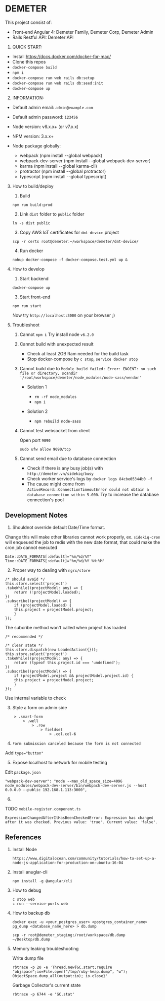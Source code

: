 # DEMETER

This project consist of: 

* Front-end Angular 4: Demeter Family, Demeter Corp, Demeter Admin
* Rails Restful API: Demeter API

1. QUICK START:

* Install https://docs.docker.com/docker-for-mac/
* Clone this repos
* `docker-compose build`
* `npm i`
* `docker-compose run web rails db:setup`
* `docker-compose run web rails db:seed:init`
* `docker-compose up`

2. INFORMATION:

* Default admin email: `admin@example.com`
* Default admin password: `123456`
* Node version: v6.x.x+ (or v7.x.x)
* NPM version: 3.x.x+
* Node package globally:

    - webpack (npm install --global webpack)
    - webpack-dev-server (npm install --global webpack-dev-server)
    - karma (npm install --global karma-cli)
    - protractor (npm install --global protractor)
    - typescript (npm install --global typescript)

3. How to build/deploy

    1. Build
    ```
    npm run build:prod
    ```
    2. Link `dist` folder to `public` folder
    ```
    ln -s dist public
    ```
    3. Copy AWS IoT certificates for `dmt-device` project
    ```
    scp -r certs root@demeter:~/workspace/demeter/dmt-device/
    ```
    4. Run docker
    ```
    nohup docker-compose -f docker-compose.test.yml up &
    ```

4. How to develop

    1. Start backend
    ```
    docker-compose up
    ```
    3. Start front-end
    ```
    npm run start
    ```

    Now try `http://localhost:3000` on your browser ;)

5. Troubleshoot

    1. Cannot `npm i`
    Try install node `v6.2.0`

    2. Cannot build with unexpected result

        - Check at least 2GB Ram needed for the build task
        - Stop docker-compose by `c stop`, `service docker stop`

    3. Cannot build due to `Module build failed: Error: ENOENT: no such file or directory, scandir '/root/workspace/demeter/node_modules/node-sass/vendor'`

        - Solution 1
            - `rm -rf node_modules`
            - `npm i`

        - Solution 2
            - `npm rebuild node-sass`

    4. Cannot test websocket from client

        Open port `9090`

        `sudo ufw allow 9090/tcp`

    5. Cannot send email due to database connection

        - Check if there is any busy job(s) with `http://demeter.vn/sidekiq/busy`
        - Check worker service's logs by `docker logs 84cbe05344b0 -f`
        - The cause might come from `ActiveRecord::ConnectionTimeoutError could not obtain a database connection within 5.000`. Try to increase the database connection's pool

## Development Notes

1. Shouldnot override default Date/Time format.

Change this will make other libraries cannot work properly, ex. `sidekiq-cron` will enqueued the job to redis with the new date format, that could make the cron job cannot executed

```
Date::DATE_FORMATS[:default]="%m/%d/%Y"
Time::DATE_FORMATS[:default]="%m/%d/%Y %H:%M"
```

2. Proper way to dealing with `ngrx/store`

```
/* should avoid */
this.store.select('project')
.takeWhile((projectModel: any) => {
    return (!projectModel.loaded);
})
.subscribe((projectModel) => {
    if (projectModel.loaded) {
    this.project = projectModel.project;
    }
});
```

The subcribe method won't called when project has loaded

```
/* recommended */

/* clear state */
this.store.dispatch(new LoadedAction({}));
this.store.select('project')
.takeWhile((projectModel: any) => {
    return (typeof this.project.id === 'undefined');
})
.subscribe((projectModel) => {
    if (projectModel.project && projectModel.project.id) {
    this.project = projectModel.project;
    }
});
```

Use internal variable to check

3. Style a form on admin side
```
    > .smart-form
        > .well
            > .row
                > fieldset
                    > .col.col-6
```

4. `Form submission canceled because the form is not connected`

Add `type="button"`

5. Expose localhost to network for mobile testing

Edit `package.json`

```
"webpack-dev-server": "node --max_old_space_size=4096 node_modules/webpack-dev-server/bin/webpack-dev-server.js --host 0.0.0.0 --public 192.168.1.113:3000",
```

6. 

TODO
`mobile-register.component.ts`
```
ExpressionChangedAfterItHasBeenCheckedError: Expression has changed after it was checked. Previous value: 'true'. Current value: 'false'.
```

## References

1. Install Node

    ```
    https://www.digitalocean.com/community/tutorials/how-to-set-up-a-node-js-application-for-production-on-ubuntu-16-04
    ```
2. Install anuglar-cli
    ```
    npm install -g @angular/cli
    ```
3. How to debug
    ```
    c stop web
    c run --service-ports web
    ```
4. How to backup db
    ```
    docker exec -u <your_postgres_user> <postgres_container_name> pg_dump <database_name_here> > db.dump
    ```
    ```
    scp -r root@demeter_staging:/root/workspace/db.dump ~/Desktop/db.dump
    ```
5. Memory leaking troubleshooting

    Write dump file
    ```
    rbtrace -p 20 -e 'Thread.new{GC.start;require "objspace";io=File.open("/tmp/ruby-heap.dump", "w"); ObjectSpace.dump_all(output:io); io.close}'
    ```

    Garbage Collector's current state
    ```
    rbtrace -p 6744 -e 'GC.stat'
    ```